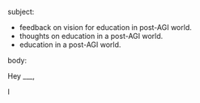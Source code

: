 subject:
- feedback on vision for education in post-AGI world.
- thoughts on education in a post-AGI world.
- education in a post-AGI world.

body:

Hey ___,

I 